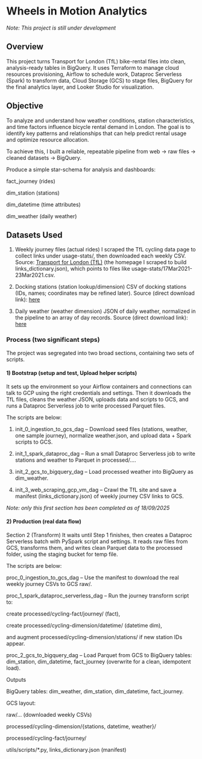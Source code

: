 # Wheels in Motion Analytics
*Note: This project is still under development*

## Overview

This project turns Transport for London (TfL) bike-rental files into clean, analysis-ready tables in BigQuery. It uses Terraform to manage cloud resources provisioning, Airflow to schedule work, Dataproc Serverless (Spark) to transform data, Cloud Storage (GCS) to stage files, BigQuery for the final analytics layer, and Looker Studio for visualization.


## Objective

To analyze and understand how weather conditions, station characteristics, and time factors influence bicycle rental demand in London. The goal is to identify key patterns and relationships that can help predict rental usage and optimize resource allocation.

To achieve this, I built a reliable, repeatable pipeline from web → raw files → cleaned datasets → BigQuery.

   Produce a simple star-schema for analysis and dashboards:
   
   fact_journey (rides)
   
   dim_station (stations)
   
   dim_datetime (time attributes)
   
   dim_weather (daily weather)

## Datasets Used
1) Weekly journey files (actual rides)
   I scraped the TfL cycling data page to collect links under usage-stats/, then downloaded each weekly CSV.
   Source: [Transport for London (TfL)](https://cycling.data.tfl.gov.uk/) 
    (the homepage I scraped to build links_dictionary.json), which points to files like usage-stats/17Mar2021-23Mar2021.csv.

2) Docking stations (station lookup/dimension)
   CSV of docking stations (IDs, names; coordinates may be refined later).
   Source (direct download link): [here](https://www.whatdotheyknow.com/request/664717/response/1572474/attach/3/Cycle%20hire%20docking%20stations.csv.txt)

3) Daily weather (weather dimension)
   JSON of daily weather, normalized in the pipeline to an array of day records.
   Source (direct download link): [here](https://docs.google.com/uc?export=download&id=13LWAH93xxEvOukCnPhrfXH7rZZq_-mss)

### Process (two significant steps)
The project was segregated into two broad sections, containing two sets of scripts.

#### 1) Bootstrap (setup and test, Upload helper scripts)

It sets up the environment so your Airflow containers and connections can talk to GCP using the right credentials and settings.
Then it downloads the TfL files, cleans the weather JSON, uploads data and scripts to GCS, and runs a Dataproc Serverless job to write processed Parquet files.

The scripts are below:

1) init_0_ingestion_to_gcs_dag – Download seed files (stations, weather, one sample journey), normalize weather.json, and upload data + Spark scripts to GCS.
      
2) init_1_spark_dataproc_dag – Run a small Dataproc Serverless job to write stations and weather to Parquet in processed/….
      
3) init_2_gcs_to_bigquery_dag – Load processed weather into BigQuery as dim_weather.
      
4) init_3_web_scraping_gcp_vm_dag – Crawl the TfL site and save a manifest (links_dictionary.json) of weekly journey CSV links to GCS.

*Note: only this first section has been completed as of 18/09/2025*

#### 2) Production (real data flow)

Section 2 (Transform)
It waits until Step 1 finishes, then creates a Dataproc Serverless batch with PySpark script and settings.
It reads raw files from GCS, transforms them, and writes clean Parquet data to the processed folder, using the staging bucket for temp file.

The scripts are below:

proc_0_ingestion_to_gcs_dag – Use the manifest to download the real weekly journey CSVs to GCS raw/.

proc_1_spark_dataproc_serverless_dag – Run the journey transform script to:

create processed/cycling-fact/journey/ (fact),

create processed/cycling-dimension/datetime/ (datetime dim),

and augment processed/cycling-dimension/stations/ if new station IDs appear.

proc_2_gcs_to_bigquery_dag – Load Parquet from GCS to BigQuery tables: dim_station, dim_datetime, fact_journey (overwrite for a clean, idempotent load).

Outputs

BigQuery tables: dim_weather, dim_station, dim_datetime, fact_journey.

GCS layout:

raw/… (downloaded weekly CSVs)

processed/cycling-dimension/{stations, datetime, weather}/

processed/cycling-fact/journey/

utils/scripts/*.py, links_dictionary.json (manifest)
